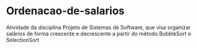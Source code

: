 # Ordenacao-de-salarios

Atividade da disciplina Projeto de Sistemas de Software, que visa organizar salários de forma crescente e decrescente a partir do método BubbleSort e SelectionSort
